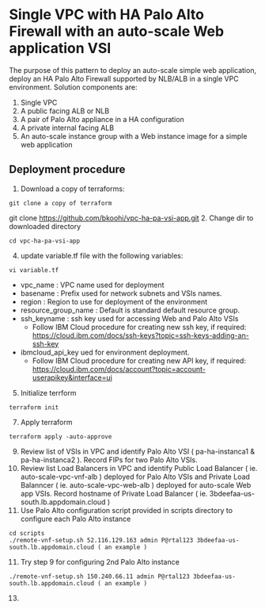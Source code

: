 # Single VPC with HA Palo Alto Firewall with an auto-scale Web application VSI
The purpose of this pattern to deploy an auto-scale simple web application, deploy an HA Palo Alto Firewall supported by NLB/ALB in a single VPC environment.
Solution components are:
1. Single VPC
2. A public facing ALB or NLB
3. A pair of Palo Alto appliance in a HA configuration
4. A private internal facing ALB
5. An auto-scale instance group with a Web instance image for a simple web application


## Deployment procedure
1. Download a copy of terraforms:
```
git clone a copy of terraform
```
git clone https://github.com/bkoohi/vpc-ha-pa-vsi-app.git
2. Change dir to downloaded directory
```
cd vpc-ha-pa-vsi-app
```
4. update variable.tf file with the following variables:
```
vi variable.tf
```
   - vpc_name : VPC name used for deployment 
   - basename : Prefix used for network subnets and VSIs names.
   - region   : Region to use for deployment of the environment
   - resource_group_name : Default is standard default resource group.
   - ssh_keyname : ssh key used for accessing Web and Palo Alto VSIs 
      - Follow IBM Cloud procedure for creating new ssh key, if required: https://cloud.ibm.com/docs/ssh-keys?topic=ssh-keys-adding-an-ssh-key
   - ibmcloud_api_key ued for environment deployment. 
      - Follow IBM Cloud procedure for creating new API key, if required: https://cloud.ibm.com/docs/account?topic=account-userapikey&interface=ui
   


5. Initialize terrform
```
terraform init
```
7. Apply terraform
```
terraform apply -auto-approve

```
9. Review list of VSIs in VPC and identify Palo Alto VSI ( pa-ha-instanca1 & pa-ha-instanca2 ). Record FIPs for two Palo Alto VSIs.
10. Review list Load Balancers in VPC and identify Public Load Balancer ( ie. auto-scale-vpc-vnf-alb ) deployed for Palo Alto VSIs and Private Load Balanncer ( ie. auto-scale-vpc-web-alb ) deployed for auto-scale Web app VSIs. Record hostname of Private Load Balancer ( ie. 3bdeefaa-us-south.lb.appdomain.cloud )
11. Use Palo Alto configuration script provided in scripts directory to configure each Palo Alto instance
```
cd scripts
./remote-vnf-setup.sh 52.116.129.163 admin P@rtal123 3bdeefaa-us-south.lb.appdomain.cloud ( an example )
```
11. Try step 9 for configuring 2nd Palo Alto instance
```
./remote-vnf-setup.sh 150.240.66.11 admin P@rtal123 3bdeefaa-us-south.lb.appdomain.cloud ( an example )
```
13. 
